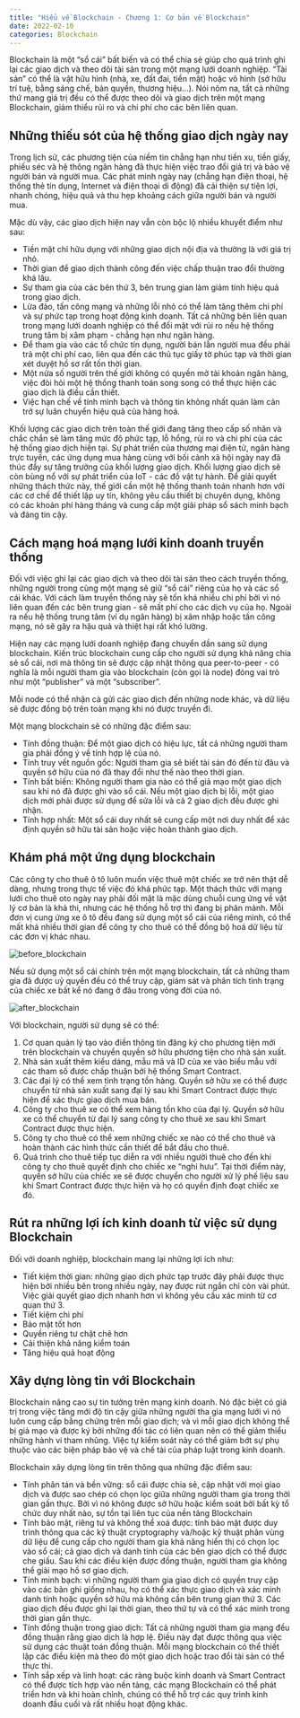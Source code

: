 ```yaml
---
title: "Hiểu về Blockchain - Chương 1: Cơ bản về Blockchain"
date: 2022-02-10
categories: Blockchain
---
```

Blockchain là một “sổ cái” bất biến và có thể chia sẻ giúp cho quá trình ghi lại các giao dịch và theo dõi tài sản trong một mạng lưới doanh nghiệp. “Tài sản” có thể là vật hữu hình (nhà, xe, đất đai, tiền mặt) hoặc vô hình (sở hữu trí tuệ, bằng sáng chế, bản quyền, thương hiệu...). Nói nôm na, tất cả những thứ mang giá trị đều có thể được theo dõi và giao dịch trên một mạng Blockchain, giảm thiểu rủi ro và chi phí cho các bên liên quan.
<!-- excerpt-end -->
## Những thiếu sót của hệ thống giao dịch ngày nay

Trong lịch sử, các phương tiện của niềm tin chẳng hạn như tiền xu, tiền giấy, phiếu séc và hệ thông ngân hàng đã thực hiện việc trao đổi giá trị và bảo vệ người bán và người mua. Các phát minh ngày nay (chẳng hạn điện thoại, hệ thống thẻ tín dụng, Internet và điện thoại di động) đã cải thiện sự tiện lợi, nhanh chóng, hiệu quả và thu hẹp khoảng cách giữa người bán và người mua.

Mặc dù vậy, các giao dịch hiện nay vẫn còn bộc lộ nhiều khuyết điểm như sau:

- Tiền mặt chỉ hữu dụng với những giao dịch nội địa và thường là với giá trị nhỏ.
- Thời gian để giao dịch thành công đến việc chấp thuận trao đổi thường khá lâu.
- Sự tham gia của các bên thứ 3, bên trung gian làm giảm tính hiệu quả trong giao dịch.
- Lừa đảo, tấn công mạng và những lỗi nhỏ có thể làm tăng thêm chi phí và sự phức tạp trong hoạt động kinh doanh. Tất cả những bên liên quan trong mạng lưới doanh nghiệp có thể đối mặt với rủi ro nếu hệ thống trung tâm bị xâm phạm - chẳng hạn như ngân hàng.
- Để tham gia vào các tổ chức tín dụng, người bán lẫn người mua đều phải trả một chi phí cao, liên qua đến các thủ tục giấy tờ phúc tạp và thời gian xét duyệt hồ sơ rất tốn thời gian.
- Một nửa số người trên thế giới không có quyền mở tài khoản ngân hàng, việc đòi hỏi một hệ thống thanh toán song song có thể thực hiện các giao dịch là điều cần thiết.
- Việc hạn chế về tính minh bạch và thông tin không nhất quán làm cản trở sự luân chuyển hiệu quả của hàng hoá.

Khối lượng các giao dịch trên toàn thế giới đang tăng theo cấp số nhân và chắc chắn sẽ làm tăng mức độ phức tạp, lỗ hổng, rủi ro và chi phí của các hệ thống giao dịch hiện tại. Sự phát triển của thương mại điện tử, ngân hàng trực tuyến, các ứng dụng mua hàng cùng với bối cảnh xã hội ngày nay đã thúc đẩy sự tăng trưởng của khối lượng giao dịch. Khối lượng giao dịch sẽ còn bùng nổ với sự phát triển của IoT - các đồ vật tự hành. Để giải quyết những thách thức này, thế giới cần một hệ thống thanh toán nhanh hơn với các cơ chế để thiết lập uy tín, không yêu cầu thiết bị chuyên dụng, không có các khoản phí hàng tháng và cung cấp một giải pháp sổ sách minh bạch và đáng tin cậy.

## Cách mạng hoá mạng lưới kinh doanh truyền thống

Đối với việc ghi lại các giao dịch và theo dõi tài sản theo cách truyền thống, những người trong cùng một mạng sẽ giữ “sổ cái” riêng của họ và các sổ cái khác. Với cách làm truyền thống này sẽ tốn khá nhiều chi phí bởi vì nó liên quan đến các bên trung gian - sẽ mất phí cho các dịch vụ của họ. Ngoài ra nếu hệ thống trung tâm (ví dụ ngân hàng) bị xâm nhập hoặc tấn công mạng, nó sẽ gây ra hậu quả và thiệt hại rất khó lường. 

Hiện nay các mạng lưới doanh nghiệp đang chuyển dần sang sử dụng blockchain. Kiến trúc blockchain cung cấp cho người sử dụng khả năng chia sẻ sổ cái, nơi mà thông tin sẽ được cập nhật thông qua peer-to-peer - có nghĩa là mỗi người tham gia vào blockchain (còn gọi là node) đóng vai trò như một “publisher” và một “subscriber”.

Mỗi node có thể nhận cà gửi các giao dịch đến những node khác, và dữ liệu sẽ được đồng bộ trên toàn mạng khi nó được truyền đi.

Một mạng blockchain sẽ có những đặc điểm sau:

- Tính đồng thuận: Để một giao dịch có hiệu lực, tất cả những người tham gia phải đồng ý về tính hợp lệ của nó.
- Tính truy vết nguồn gốc: Người tham gia sẽ biết tài sản đó đến từ đâu và quyền sở hữu của nó đã thay đổi như thế nào theo thời gian.
- Tính bất biến: Không người tham gia nào có thể giả mạo một giao dịch sau khi nó đã được ghi vào sổ cái. Nếu một giao dịch bị lỗi, một giao dịch mới phải được sử dụng để sửa lỗi và cả 2 giao dịch đều được ghi nhận.
- Tính hợp nhất: Một sổ cái duy nhất sẽ cung cấp một nơi duy nhất để xác định quyền sở hữu tài sản hoặc việc hoàn thành giao dịch.

## Khám phá một ứng dụng blockchain

Các công ty cho thuê ô tô luôn muốn việc thuê một chiếc xe trở nên thật dễ dàng, nhưng trong thực tế việc đó khá phức tạp. Một thách thức với mạng lưới cho thuê oto ngày nay phải đối mặt là mặc dùng chuỗi cung ứng về vật lý cơ bản là khả thi, nhưng các hệ thống hỗ trợ thì đang bị phân mảnh. Mỗi đơn vị cung ứng xe ô tô đều đang sử dụng một sổ cái của riêng mình, có thể mất khá nhiều thời gian để công ty cho thuê có thể đồng bộ hoá dữ liệu từ các đơn vị khác nhau.

![before_blockchain](/blog/assets/post04/before_blockchain.png)

Nếu sử dụng một sổ cái chính trên một mạng blockchain, tất cả những tham gia đã được uỷ quyền đều có thể truy cập, giám sát và phân tích tình trạng của chiếc xe bất kể nó đang ở đâu trong vòng đời của nó.

![after_blockchain](/blog/assets/post04/after_blockchain.png)

Với blockchain, người sử dụng sẽ có thể:

1. Cơ quan quản lý tạo vào điền thông tin đăng ký cho phương tiện mới trên blockchain và chuyển quyền sở hữu phương tiện cho nhà sản xuất.
2. Nhà sản xuất thêm kiểu dáng, mẫu mã và ID của xe vào biểu mẫu với các tham số được chấp thuận bởi hệ thống Smart Contract.
3. Các đại lý có thể xem tình trạng tồn hàng. Quyền sở hữu xe có thể được chuyển từ nhà sản xuất sang đại lý sau khi Smart Contract được thực hiện để xác thực giao dịch mua bán.
4. Công ty cho thuê xe có thể xem hàng tồn kho của đại lý. Quyền sở hữu xe có thể chuyển từ đại lý sang công ty cho thuê xe sau khi Smart Contract được thực hiện.
5. Công ty cho thuê có thể xem những chiếc xe nào có thể cho thuê và hoàn thành các hình thức cần thiết để bắt đầu cho thuê.
6. Quá trình cho thuê tiếp tục diễn ra với nhiều người thuê cho đến khi công ty cho thuê quyết định cho chiếc xe “nghỉ hưu”. Tại thời điểm này, quyền sở hữu của chiếc xe sẽ được chuyển cho người xử lý phế liệu sau khi Smart Contract được thực hiện và họ có quyền định đoạt chiếc xe đó.

## Rút ra những lợi ích kinh doanh từ việc sử dụng Blockchain

Đối với doanh nghiệp, blockchain mang lại những lợi ích như:

- Tiết kiệm thời gian: những giao dịch phức tạp trước đây phải được thực hiện bởi nhiều bên trong nhiều ngày, nay được rút ngắn chỉ còn vài phút. Việc giải quyết giao dịch nhanh hơn vì không yêu cầu xác minh từ cơ quan thứ 3.
- Tiết kiệm chi phí
- Bảo mật tốt hơn
- Quyền riêng tư chặt chẽ hơn
- Cải thiện khả năng kiểm toán
- Tăng hiệu quả hoạt động

## Xây dựng lòng tin với Blockchain

Blockchain nâng cao sự tin tưởng trên mạng kinh doanh. Nó đặc biệt có giá trị trong việc tăng mới độ tin cậy giữa những người tha gia mạng lưới vì nó luôn cung cấp bằng chứng trên mỗi giao dịch; và vì mỗi giao dịch không thể bị giả mạo và được ký bởi những đối tác có liên quan nên có thể giảm thiểu những hành vi tham nhũng. Việc tự kiểm soát này có thể giảm bớt sự phụ thuộc vào các biện pháp bảo vệ và chế tài của pháp luật trong kinh doanh. 

Blockchain xây dựng lòng tin trên thông qua những đặc điểm sau:

- Tính phân tán và bền vững: sổ cái được chia sẻ, cập nhật với mọi giao dịch và được sao chép có chọn lọc giữa những người tham gia trong thời gian gần thực. Bởi vì nó không được sở hữu hoặc kiểm soát bởi bất kỳ tổ chức duy nhất nào, sự tồn tại liên tục của nền tảng Blockchain
- Tính bảo mật, riêng tư và không thể xoá được: tính bảo mật được duy trình thông qua các kỹ thuật cryptography và/hoặc kỹ thuật phân vùng dữ liệu để cung cấp cho người tham gia khả năng hiển thị có chọn lọc vào sổ cái; cả giao dịch và danh tính của các bên giao dịch có thể được che giấu. Sau khi các điều kiện được đồng thuận, người tham gia không thể giải mạo hồ sơ giao dịch.
- Tính minh bạch: vì những người tham gia giao dịch có quyền truy cập vào các bản ghi giống nhau, họ có thể xác thực giao dịch và xác minh danh tính hoặc quyền sở hữu mà không cần bên trung gian thứ 3. Các giao dịch đều được ghi lại thời gian, theo thứ tự và có thể xác minh trong thời gian gần thực.
- Tính đồng thuận trong giao dịch: Tất cả những người tham gia mạng đều đồng thuận rằng giao dịch là hợp lệ. Điều này đạt được thông qua việc sử dụng các thuật toán đồng thuận. Mỗi mạng blockchain có thể thiết lập các điều kiện mà theo đó một giao dịch hoặc trao đổi tài sản có thể thực thi.
- Tính sắp xếp và linh hoạt: các ràng buộc kinh doanh và Smart Contract có thể được tích hợp vào nền tảng, các mạng Blockchain có thể phát triển hơn và khi hoàn chỉnh, chúng có thể hỗ trợ các quy trình kinh doanh đầu cuối và rất nhiều hoạt động khác.